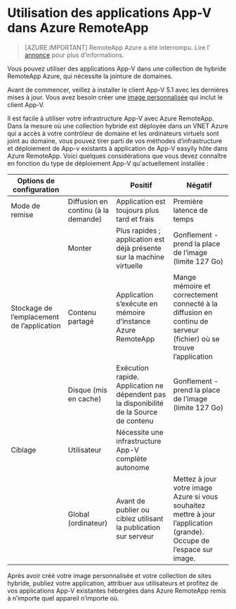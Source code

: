 <properties
    pageTitle="Utilisation des applications App-V avec Azure RemoteApp | Microsoft Azure"
    description="Découvrez comment utiliser les applications App-V dans Azure RemoteApp."
    services="remoteapp"
    documentationCenter=""
    authors="ericorman"
    manager="mbaldwin" />

<tags
    ms.service="remoteapp"
    ms.workload="compute"
    ms.tgt_pltfrm="na"
    ms.devlang="na"
    ms.topic="article"
    ms.date="08/15/2016" 
    ms.author="elizapo" />



# <a name="using-app-v-apps-in-azure-remoteapp"></a>Utilisation des applications App-V dans Azure RemoteApp

> [AZURE.IMPORTANT]
> RemoteApp Azure a été interrompu. Lire l' [annonce](https://go.microsoft.com/fwlink/?linkid=821148) pour plus d’informations.

Vous pouvez utiliser des applications App-V dans une collection de hybride RemoteApp Azure, qui nécessite la jointure de domaines.

Avant de commencer, veillez à installer le client App-V 5.1 avec les dernières mises à jour. Vous avez besoin créer une [image personnalisée](remoteapp-create-custom-image.md) qui inclut le client App-V.  

Il est facile à utiliser votre infrastructure App-V avec Azure RemoteApp. Dans la mesure où une collection hybride est déployée dans un VNET Azure qui a accès à votre contrôleur de domaine et les ordinateurs virtuels sont joint au domaine, vous pouvez tirer parti de vos méthodes d’infrastructure et déploiement de App-v existants à application de App-V easyily hôte dans Azure RemoteApp. Voici quelques considérations que vous devez connaître en fonction du type de déploiement App-V qu'actuellement installée :

| Options de configuration |                       | Positif                                                               | Négatif                                                                                              |
|-----------------------|-----------------------|------------------------------------------------------------------------|-------------------------------------------------------------------------------------------------------|
| Mode de remise       | Diffusion en continu (à la demande) | Application est toujours plus tard et frais                                     | Première latence de temps                                                                                    |
|                       | Monter               | Plus rapides ; application est déjà présente sur la machine virtuelle                              | Gonflement - prend la place de l’image (limite 127 Go)                                                           |
| Stockage de l’emplacement de l’application  | Contenu partagé        | Application s’exécute en mémoire d’instance Azure RemoteApp                         | Mange mémoire et correctement connecté à la diffusion en continu de serveur (fichier) où se trouve l’application                      |
|                       | Disque (mis en cache)         | Exécution rapide. Application ne dépendent pas la disponibilité de la Source de contenu | Gonflement - prend la place de l’image (limite 127 Go)                                                           |
| Ciblage             | Utilisateur                  | Nécessite une infrastructure App-V complète autonome                          |                                                                                                       |
|                       | Global (ordinateur)      |  Avant de publier ou ciblez utilisant la publication sur serveur                         |  Mettez à jour votre image Azure si vous souhaitez mettre à jour l’application (grande). Occupe de l’espace sur image. |

 Après avoir créé votre image personnalisée et votre collection de sites hybride, publiez votre application, attribuer aux utilisateurs et profitez de vos applications App-V existantes hébergées dans Azure RemoteApp remis à n’importe quel appareil n’importe où.
